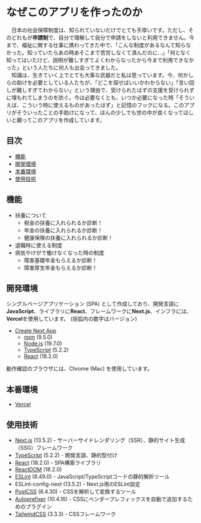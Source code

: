 # なぜこのアプリを作ったのか

&emsp;日本の社会保障制度は、知られていないだけでとても手厚いです。ただし、そのどれもが**申請制**で、自分で理解して自分で申請をしないと利用できません。今まで、福祉に関する仕事に携わってきた中で、「こんな制度があるなんて知らなかった。知っていたらあの時あそこまで苦労しなくて済んだのに...」「何となく知ってはいたけど、説明が難しすぎてよくわからなったから今まで利用できなかった」という人たちに何人も出会ってきました。  
&emsp;知識は、生きていく上でとても大事な武器だと私は思っています。今、何かしらの助けを必要としている人たちが、「どこを探せばいいかわからない」「言い回しが難しすぎてわからない」という理由で、受けられたはずの支援を受けられずに埋もれてしまうのを防ぐ。今は必要なくとも、いつか必要になった時「そういえば、こういう時に使えるものがあったはず」と記憶のフックになる。このアプリがそういったことの手助けになって、ほんの少しでも世の中が良くなってほしいと願ってこのアプリを作成しています。

## 目次

- [機能](#機能)
- [開発環境](#開発環境)
- [本番環境](#本番環境)
- [使用技術](#使用技術)

## 機能

- 扶養について
  - 税金の扶養に入れられるか診断！
  - 年金の扶養に入れられるか診断！
  - 健康保険の扶養に入れられるか診断！
- 退職時に使える制度
- 病気やけがで働けなくなった時の制度
  - 障害基礎年金もらえるか診断！
  - 障害厚生年金もらえるか診断！

## 開発環境

シングルページアプリケーション (SPA) として作成しており、開発言語に**JavaScript**、ライブラリに**React**、フレームワークに**Next.js**、インフラには、**Vercel**を使用しています。 (括弧内の数字はバージョン)  

- [Create Next App](https://ja.next-community-docs.dev/docs/app-router/api-reference/create-next-app)
  - [npm](https://www.npmjs.com/) (9.5.0)
  - [Node.js](https://nodejs.org/) (19.7.0)
  - [TypeScript](https://www.typescriptlang.org/) (5.2.2)
  - [React](https://reactjs.org) (18.2.0)

動作確認のブラウザには、Chrome (Mac) を使用しています。

## 本番環境

- [Vercel](https://vercel.com/)

## 使用技術

- [Next.js](https://nextjs.org/) (13.5.2) - サーバーサイドレンダリング（SSR）、静的サイト生成（SSG）フレームワーク
- [TypeScript](https://www.typescriptlang.org/) (5.2.2) - 開発言語、静的型付け
- [React](https://reactjs.org) (18.2.0) - SPA構築ライブラリ
- [ReactDOM](https://ja.react.dev/reference/react-dom/components) (18.2.0)
- [ESLint](https://eslint.org) (8.49.0) - JavaScript/TypeScriptコードの静的解析ツール
- ESLint-config-next (13.5.2) - Next.js用のESLint設定
- [PostCSS](https://postcss.org) (8.4.30) - CSSを解析して変換するツール
- [Autoprefixer](https://github.com/postcss/autoprefixer) (10.4.16) - CSSにベンダープレフィックスを自動で追加するためのプラグイン
- [TailwindCSS](https://tailwindcss.com) (3.3.3) - CSSフレームワーク
